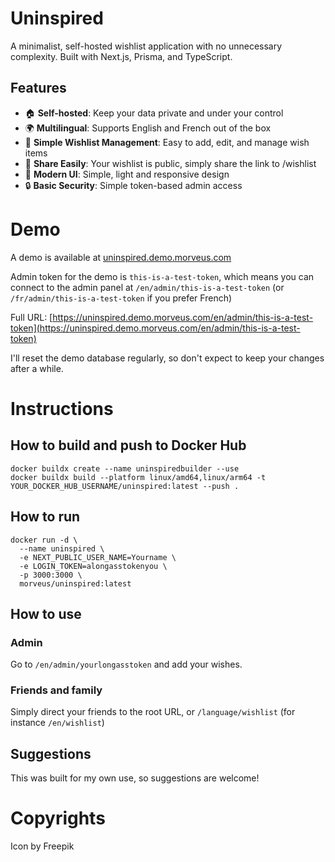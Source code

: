 # Uninspired

A minimalist, self-hosted wishlist application with no unnecessary complexity. Built with Next.js, Prisma, and TypeScript.

## Features

- 🏠 **Self-hosted**: Keep your data private and under your control
- 🌍 **Multilingual**: Supports English and French out of the box
- 🎁 **Simple Wishlist Management**: Easy to add, edit, and manage wish items
- 👥 **Share Easily**: Your wishlist is public, simply share the link to /wishlist
- 🎨 **Modern UI**: Simple, light and responsive design
- 🔒 **Basic Security**: Simple token-based admin access

# Demo
A demo is available at [uninspired.demo.morveus.com](https://uninspired.demo.morveus.com/)

Admin token for the demo is `this-is-a-test-token`, which means you can connect to the admin panel at `/en/admin/this-is-a-test-token` (or `/fr/admin/this-is-a-test-token` if you prefer French)

Full URL: [https://uninspired.demo.morveus.com/en/admin/this-is-a-test-token](https://uninspired.demo.morveus.com/en/admin/this-is-a-test-token)

I'll reset the demo database regularly, so don't expect to keep your changes after a while.

# Instructions

## How to build and push to Docker Hub
```
docker buildx create --name uninspiredbuilder --use
docker buildx build --platform linux/amd64,linux/arm64 -t YOUR_DOCKER_HUB_USERNAME/uninspired:latest --push .
```

## How to run
```
docker run -d \
  --name uninspired \
  -e NEXT_PUBLIC_USER_NAME=Yourname \
  -e LOGIN_TOKEN=alongasstokenyou \
  -p 3000:3000 \
  morveus/uninspired:latest
```

## How to use
### Admin
Go to `/en/admin/yourlongasstoken` and add your wishes.

### Friends and family
Simply direct your friends to the root URL, or `/language/wishlist` (for instance `/en/wishlist`)

## Suggestions
This was built for my own use, so suggestions are welcome!

# Copyrights
Icon by Freepik